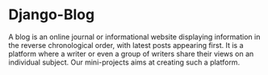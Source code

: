 # Django-Blog

A blog is an online journal or informational website displaying information in the reverse chronological order, with latest posts appearing first. It is a platform where a writer or even a group of writers share their views on an individual subject. Our mini-projects aims at creating such a platform.
